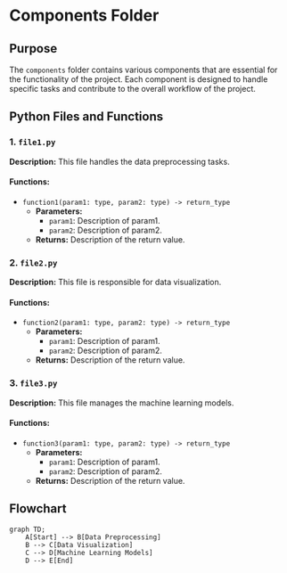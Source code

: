 
# Components Folder

## Purpose
The `components` folder contains various components that are essential for the functionality of the project. Each component is designed to handle specific tasks and contribute to the overall workflow of the project.

## Python Files and Functions

### 1. `file1.py`
**Description:** This file handles the data preprocessing tasks.

#### Functions:
- `function1(param1: type, param2: type) -> return_type`
  - **Parameters:**
    - `param1`: Description of param1.
    - `param2`: Description of param2.
  - **Returns:** Description of the return value.

### 2. `file2.py`
**Description:** This file is responsible for data visualization.

#### Functions:
- `function2(param1: type, param2: type) -> return_type`
  - **Parameters:**
    - `param1`: Description of param1.
    - `param2`: Description of param2.
  - **Returns:** Description of the return value.

### 3. `file3.py`
**Description:** This file manages the machine learning models.

#### Functions:
- `function3(param1: type, param2: type) -> return_type`
  - **Parameters:**
    - `param1`: Description of param1.
    - `param2`: Description of param2.
  - **Returns:** Description of the return value.

## Flowchart
```mermaid
graph TD;
    A[Start] --> B[Data Preprocessing]
    B --> C[Data Visualization]
    C --> D[Machine Learning Models]
    D --> E[End]
```
````
